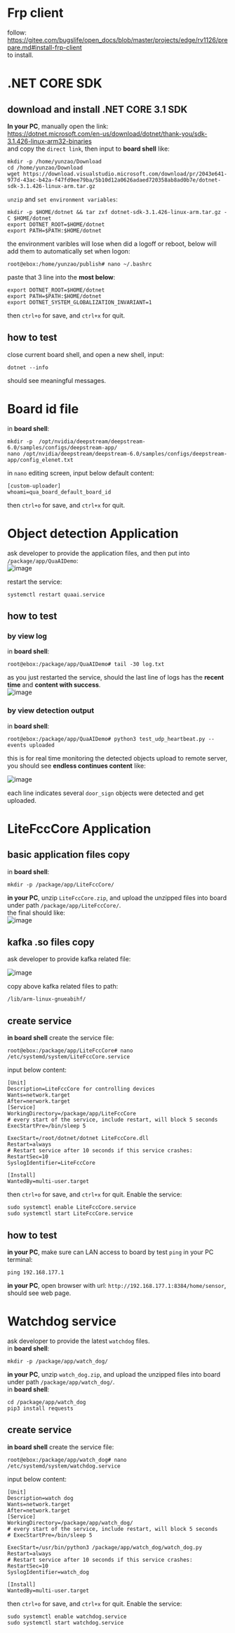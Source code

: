 # Frp client    
follow:    
https://gitee.com/bugslife/open_docs/blob/master/projects/edge/rv1126/prepare.md#install-frp-client    
to install.

# .NET CORE SDK
## download and install .NET CORE 3.1 SDK    
**In your PC**, manually open the link:    
https://dotnet.microsoft.com/en-us/download/dotnet/thank-you/sdk-3.1.426-linux-arm32-binaries    
and copy the `direct link`, then input to **board shell** like:
```
mkdir -p /home/yunzao/Download
cd /home/yunzao/Download
wget https://download.visualstudio.microsoft.com/download/pr/2043e641-977d-43ac-b42a-f47fd9ee79ba/5b10d12a0626adaed720358ab8ad0b7e/dotnet-sdk-3.1.426-linux-arm.tar.gz
```
`unzip` and `set environment variables`:
```
mkdir -p $HOME/dotnet && tar zxf dotnet-sdk-3.1.426-linux-arm.tar.gz -C $HOME/dotnet
export DOTNET_ROOT=$HOME/dotnet
export PATH=$PATH:$HOME/dotnet
```
the environment varibles will lose when did a logoff or reboot, below will add them to automatically set when logon:
```
root@ebox:/home/yunzao/publish# nano ~/.bashrc
```
paste that 3 line into the **most below**:
```
export DOTNET_ROOT=$HOME/dotnet
export PATH=$PATH:$HOME/dotnet
export DOTNET_SYSTEM_GLOBALIZATION_INVARIANT=1
```
then `ctrl+o` for save, and `ctrl+x` for quit.

## how to test
close current board shell, and open a new shell, input:
```
dotnet --info
```
should see meaningful messages.

# Board id file 
in **board shell**:
```
mkdir -p  /opt/nvidia/deepstream/deepstream-6.0/samples/configs/deepstream-app/
nano /opt/nvidia/deepstream/deepstream-6.0/samples/configs/deepstream-app/config_elenet.txt
```
in `nano` editing screen, input below default content:
```
[custom-uploader]
whoami=qua_board_default_board_id
```
then `ctrl+o` for save, and `ctrl+x` for quit.

# Object detection Application
ask developer to provide the application files, and then put into `/package/app/QuaAIDemo`:    
![image](https://github.com/shaojun/open_docs/assets/3241829/95589bd8-fa21-490c-9b6a-c729de2539fb)

restart the service:
```
systemctl restart quaai.service
```
## how to test
### by view log    
in **board shell**:
```
root@ebox:/package/app/QuaAIDemo# tail -30 log.txt
```
as you just restarted the service, should the last line of logs has the **recent time** and **content with success**.    
![image](https://github.com/shaojun/open_docs/assets/3241829/3fb2c363-5b8d-40cb-a20f-f68846c38da5)

### by view detection output    
in **board shell**:
```
root@ebox:/package/app/QuaAIDemo# python3 test_udp_heartbeat.py --events uploaded
```
this is for real time monitoring the detected objects upload to remote server, you should see **endless continues content** like:

![image](https://github.com/shaojun/open_docs/assets/3241829/acdd4688-4263-4d5c-b1bd-23a9cb19a56f)

each line indicates several `door_sign` objects were detected and get uploaded.
# LiteFccCore Application
## basic application files copy
in **board shell**:
```
mkdir -p /package/app/LiteFccCore/
```
**in your PC**, unzip `LiteFccCore.zip`, and upload the unzipped files into board under path `/package/app/LiteFccCore/`.    
the final should like:    
![image](https://github.com/shaojun/open_docs/assets/3241829/f43bf257-f736-4669-a45e-b3a697ec3256)

## kafka .so files copy
ask developer to provide kafka related file:    

![image](https://github.com/shaojun/open_docs/assets/3241829/c4872612-d480-40d1-bae1-5cf9f1251c8b)

copy above kafka related files to path: 
```
/lib/arm-linux-gnueabihf/
```
## create service
**in board shell** create the service file:
```
root@ebox:/package/app/LiteFccCore# nano /etc/systemd/system/LiteFccCore.service
```
input below content:
```
[Unit]
Description=LiteFccCore for controlling devices
Wants=network.target
After=nerwork.target
[Service]
WorkingDirectory=/package/app/LiteFccCore
# every start of the service, include restart, will block 5 seconds
ExecStartPre=/bin/sleep 5

ExecStart=/root/dotnet/dotnet LiteFccCore.dll
Restart=always
# Restart service after 10 seconds if this service crashes:
RestartSec=10
SyslogIdentifier=LiteFccCore

[Install]
WantedBy=multi-user.target

```
then `ctrl+o` for save, and `ctrl+x` for quit.
Enable the service:
```
sudo systemctl enable LiteFccCore.service
sudo systemctl start LiteFccCore.service
```
## how to test
**in your PC**, make sure can LAN access to board by test `ping` in your PC terminal:
```
ping 192.168.177.1
```
**in your PC**, open browser with url: `http://192.168.177.1:8384/home/sensor`, should see web page.

# Watchdog service
ask developer to provide the latest `watchdog` files.  
in **board shell**:
```
mkdir -p /package/app/watch_dog/
```
**in your PC**, unzip `watch_dog.zip`, and upload the unzipped files into board under path `/package/app/watch_dog/`.  
in **board shell**:
```
cd /package/app/watch_dog
pip3 install requests
```
## create service
**in board shell** create the service file:
```
root@ebox:/package/app/watch_dog# nano /etc/systemd/system/watchdog.service
```
input below content:
```
[Unit]
Description=watch dog
Wants=network.target
After=network.target
[Service]
WorkingDirectory=/package/app/watch_dog/
# every start of the service, include restart, will block 5 seconds
# ExecStartPre=/bin/sleep 5

ExecStart=/usr/bin/python3 /package/app/watch_dog/watch_dog.py
Restart=always
# Restart service after 10 seconds if this service crashes:
RestartSec=10
SyslogIdentifier=watch_dog

[Install]
WantedBy=multi-user.target

```
then `ctrl+o` for save, and `ctrl+x` for quit.
Enable the service:
```
sudo systemctl enable watchdog.service
sudo systemctl start watchdog.service
```
